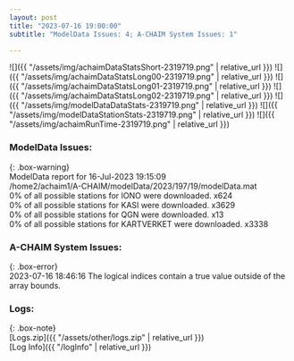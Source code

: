 ```yaml
---
layout: post
title: "2023-07-16 19:00:00"
subtitle: "ModelData Issues: 4; A-CHAIM System Issues: 1"

---
```


![]({{ "/assets/img/achaimDataStatsShort-2319719.png" | relative_url }})
![]({{ "/assets/img/achaimDataStatsLong00-2319719.png" | relative_url }})
![]({{ "/assets/img/achaimDataStatsLong01-2319719.png" | relative_url }})
![]({{ "/assets/img/achaimDataStatsLong02-2319719.png" | relative_url }})
![]({{ "/assets/img/modelDataDataStats-2319719.png" | relative_url }})
![]({{ "/assets/img/modelDataStationStats-2319719.png" | relative_url }})
![]({{ "/assets/img/achaimRunTime-2319719.png" | relative_url }})


### ModelData Issues:  
  
{: .box-warning}  
 ModelData report for 16-Jul-2023 19:15:09   
 /home2/achaim1/A-CHAIM/modelData/2023/197/19/modelData.mat   
 0% of all possible stations for IONO were downloaded. x624   
 0% of all possible stations for KASI were downloaded. x3629   
 0% of all possible stations for QGN were downloaded. x13   
 0% of all possible stations for KARTVERKET were downloaded. x3338   
  
### A-CHAIM System Issues:  
  
{: .box-error}  
2023-07-16 18:46:16 The logical indices contain a true value outside of the array bounds.  

### Logs:  
  
{: .box-note}  
[Logs.zip]({{ "/assets/other/logs.zip" | relative_url }})  
[Log Info]({{ "/logInfo" | relative_url }})  
